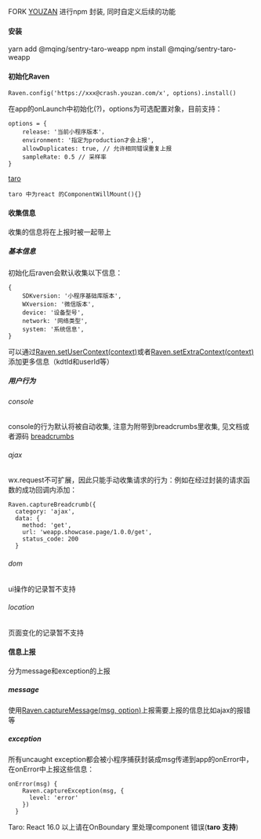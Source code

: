 FORK [YOUZAN](https://github.com/youzan/raven-weapp) 进行npm 封装, 同时自定义后续的功能

#### 安装
yarn add @mqing/sentry-taro-weapp
npm install @mqing/sentry-taro-weapp
#### 初始化Raven

```
Raven.config('https://xxx@crash.youzan.com/x', options).install()
```
在app的onLaunch中初始化(?)，options为可选配置对象，目前支持：
```
options = {
    release: '当前小程序版本'，
    environment: '指定为production才会上报',
    allowDuplicates: true, // 允许相同错误重复上报
    sampleRate: 0.5 // 采样率
}
```
[taro](https://nervjs.github.io/taro/docs/tutorial.html)
```
taro 中为react 的ComponentWillMount(){}
```
#### 收集信息
收集的信息将在上报时被一起带上
##### 基本信息
初始化后raven会默认收集以下信息：
```
{
    SDKversion: '小程序基础库版本',
    WXversion: '微信版本',
    device: '设备型号',
    network: '网络类型',
    system: '系统信息',
}
```
可以通过[Raven.setUserContext(context)](https://docs.sentry.io/learn/context/#capturing-the-user)或者[Raven.setExtraContext(context)](https://docs.sentry.io/learn/context/#extra-context)添加更多信息（kdtId和userId等）
##### 用户行为
###### console
console的行为默认将被自动收集, 注意为附带到breadcrumbs里收集, 见文档或者源码
[breadcrumbs](https://docs.sentry.io/error-reporting/capturing/?platform=browser)
###### ajax
wx.request不可扩展，因此只能手动收集请求的行为：例如在经过封装的请求函数的成功回调内添加：
```
Raven.captureBreadcrumb({
  category: 'ajax',
  data: {
    method: 'get',
    url: 'weapp.showcase.page/1.0.0/get',
    status_code: 200
  }
```
###### dom
ui操作的记录暂不支持
###### location
页面变化的记录暂不支持

#### 信息上报
分为message和exception的上报
##### message
使用[Raven.captureMessage(msg, option)](https://docs.sentry.io/clients/javascript/usage/#capturing-messages)上报需要上报的信息比如ajax的报错等
##### exception
所有uncaught exception都会被小程序捕获封装成msg传递到app的onError中，在onError中上报这些信息：
```
onError(msg) {
    Raven.captureException(msg, {
      level: 'error'
    })
  }
```
Taro:
React 16.0 以上请在OnBoundary 里处理component 错误(**taro 支持**)
